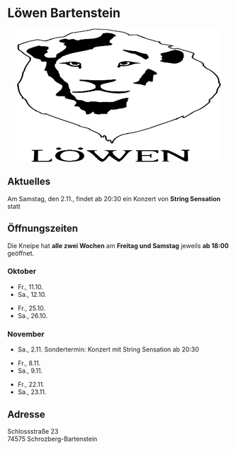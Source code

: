 # Löwen Bartenstein

<p align="center">
  <img width="460" height="300" src="./logo.svg">
</p>

## Aktuelles

Am Samstag, den 2.11., findet ab 20:30 ein Konzert von **String Sensation** statt

## Öffnungszeiten

Die Kneipe hat **alle zwei Wochen** am **Freitag und Samstag** jeweils **ab 18:00** geöffnet.

### Oktober

- Fr., 11.10.
- Sa., 12.10.

[//]: # ()

- Fr., 25.10.
- Sa., 26.10.

### November

- Sa., 2.11. Sondertermin: Konzert mit String Sensation ab 20:30

[//]: # ()

- Fr., 8.11.
- Sa., 9.11.

[//]: # ()

- Fr., 22.11.
- Sa., 23.11.

## Adresse

Schlossstraße 23\
74575 Schrozberg-Bartenstein
